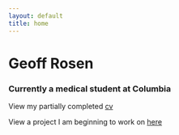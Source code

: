 ```yaml
---
layout: default
title: home
---
```


# Geoff Rosen

### Currently a medical student at Columbia

View my partially completed [cv](cv.html)   

View a project I am beginning to work on [here](https://github.com/geoffrosen/vaginal-microbiome)